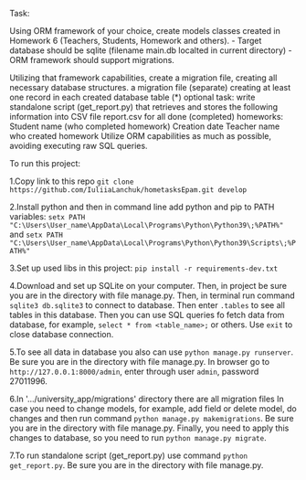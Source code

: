 Task:

Using ORM framework of your choice, create models classes created in Homework 6 (Teachers, Students, Homework and others). - Target database should be sqlite (filename main.db localted in current directory) - ORM framework should support migrations.

Utilizing that framework capabilities, create
a migration file, creating all necessary database structures.
a migration file (separate) creating at least one record in each created database table
(*) optional task: write standalone script (get_report.py) that retrieves and stores the following information into CSV file report.csv
for all done (completed) homeworks:
Student name (who completed homework) Creation date Teacher name who created homework
Utilize ORM capabilities as much as possible, avoiding executing raw SQL queries.

To run this project:

1.Copy link to this repo `git clone https://github.com/IuliiaLanchuk/hometasksEpam.git develop`

2.Install python and then in command line add python and pip to PATH variables:
`setx PATH "C:\Users\User_name\AppData\Local\Programs\Python\Python39\;%PATH%"` and
`setx PATH "C:\Users\User_name\AppData\Local\Programs\Python\Python39\Scripts\;%PATH%"`

3.Set up used libs in this project: `pip install -r requirements-dev.txt`

4.Download and set up SQLite on your computer. Then, in project be sure you are in the directory with file manage.py.
Then, in terminal run command `sqlite3 db.sqlite3` to connect to database.
Then enter `.tables` to see all tables in this database.
Then you can use SQL queries fo fetch data from database, for example,
`select * from <table_name>;` or others.
Use `exit` to close database connection.

5.To see all data in database you also can use `python manage.py runserver`. Be sure you are in the directory with file manage.py.
In browser go to `http://127.0.0.1:8000/admin`, enter through user `admin`, password 27011996.

6.In '.../university_app/migrations' directory there are all migration files
In case you need to change models, for example, add field or delete model, do changes and then run command
`python manage.py makemigrations`. Be sure you are in the directory with file manage.py. Finally, you need to apply this changes
 to database, so you need to run `python manage.py migrate`.

7.To run standalone script (get_report.py) use command `python get_report.py`. Be sure you are in the directory with file manage.py.
